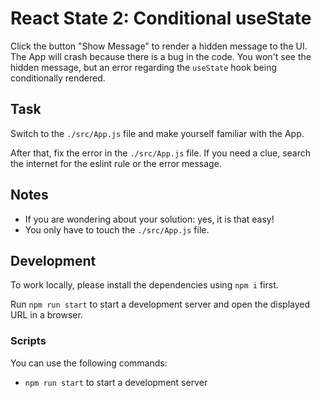 # React State 2: Conditional useState

Click the button "Show Message" to render a hidden message to the UI. The App will crash because there is a bug in the code. You won't see the hidden message, but an error regarding the `useState` hook being conditionally rendered.

## Task

Switch to the `./src/App.js` file and make yourself familiar with the App.

After that, fix the error in the `./src/App.js` file. If you need a clue, search the internet for the eslint rule or the error message.

## Notes

- If you are wondering about your solution: yes, it is that easy!
- You only have to touch the `./src/App.js` file.

## Development

To work locally, please install the dependencies using `npm i` first.

Run `npm run start` to start a development server and open the displayed URL in a browser.

### Scripts

You can use the following commands:

- `npm run start` to start a development server
